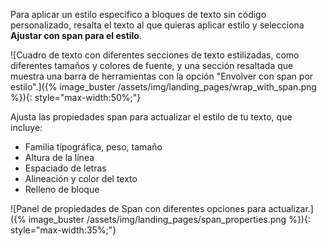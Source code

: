 Para aplicar un estilo específico a bloques de texto sin código personalizado, resalta el texto al que quieras aplicar estilo y selecciona **Ajustar con span para el estilo**. 

![Cuadro de texto con diferentes secciones de texto estilizadas, como diferentes tamaños y colores de fuente, y una sección resaltada que muestra una barra de herramientas con la opción "Envolver con span por estilo".]({% image_buster /assets/img/landing_pages/wrap_with_span.png %}){: style="max-width:50%;"}

Ajusta las propiedades span para actualizar el estilo de tu texto, que incluye:

- Familia tipográfica, peso, tamaño
- Altura de la línea 
- Espaciado de letras
- Alineación y color del texto
- Relleno de bloque

![Panel de propiedades de Span con diferentes opciones para actualizar.]({% image_buster /assets/img/landing_pages/span_properties.png %}){: style="max-width:35%;"}